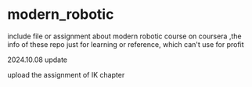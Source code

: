 # modern_robotic
include file or assignment about modern robotic course on coursera ,the info of these repo just for learning or reference, which can't use for profit

2024.10.08 update

upload the assignment of IK chapter
